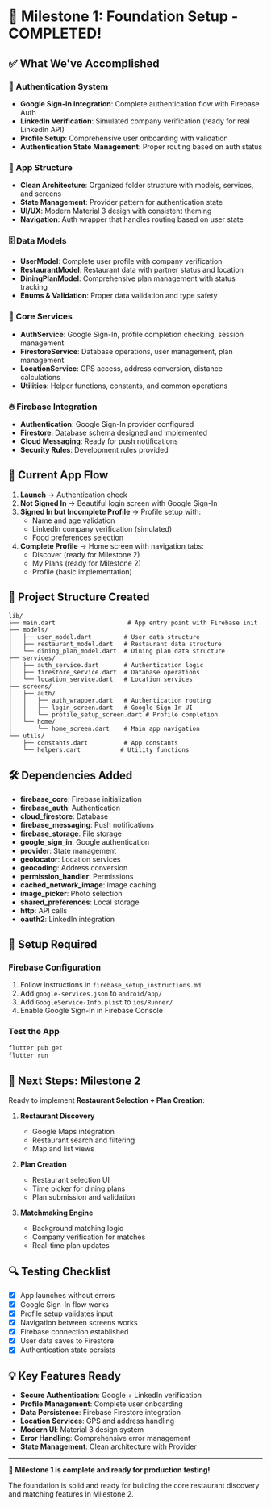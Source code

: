 # 🎉 Milestone 1: Foundation Setup - COMPLETED!

## ✅ What We've Accomplished

### 🔐 Authentication System
- **Google Sign-In Integration**: Complete authentication flow with Firebase Auth
- **LinkedIn Verification**: Simulated company verification (ready for real LinkedIn API)
- **Profile Setup**: Comprehensive user onboarding with validation
- **Authentication State Management**: Proper routing based on auth status

### 📱 App Structure
- **Clean Architecture**: Organized folder structure with models, services, and screens
- **State Management**: Provider pattern for authentication state
- **UI/UX**: Modern Material 3 design with consistent theming
- **Navigation**: Auth wrapper that handles routing based on user state

### 🗄️ Data Models
- **UserModel**: Complete user profile with company verification
- **RestaurantModel**: Restaurant data with partner status and location
- **DiningPlanModel**: Comprehensive plan management with status tracking
- **Enums & Validation**: Proper data validation and type safety

### 🔧 Core Services
- **AuthService**: Google Sign-In, profile completion checking, session management
- **FirestoreService**: Database operations, user management, plan management
- **LocationService**: GPS access, address conversion, distance calculations
- **Utilities**: Helper functions, constants, and common operations

### 🔥 Firebase Integration
- **Authentication**: Google Sign-In provider configured
- **Firestore**: Database schema designed and implemented
- **Cloud Messaging**: Ready for push notifications
- **Security Rules**: Development rules provided

## 🚀 Current App Flow

1. **Launch** → Authentication check
2. **Not Signed In** → Beautiful login screen with Google Sign-In
3. **Signed In but Incomplete Profile** → Profile setup with:
   - Name and age validation
   - LinkedIn company verification (simulated)
   - Food preferences selection
4. **Complete Profile** → Home screen with navigation tabs:
   - Discover (ready for Milestone 2)
   - My Plans (ready for Milestone 2)
   - Profile (basic implementation)

## 📁 Project Structure Created

```
lib/
├── main.dart                    # App entry point with Firebase init
├── models/
│   ├── user_model.dart         # User data structure
│   ├── restaurant_model.dart   # Restaurant data structure
│   └── dining_plan_model.dart  # Dining plan data structure
├── services/
│   ├── auth_service.dart       # Authentication logic
│   ├── firestore_service.dart  # Database operations
│   └── location_service.dart   # Location services
├── screens/
│   ├── auth/
│   │   ├── auth_wrapper.dart   # Authentication routing
│   │   ├── login_screen.dart   # Google Sign-In UI
│   │   └── profile_setup_screen.dart # Profile completion
│   └── home/
│       └── home_screen.dart    # Main app navigation
└── utils/
    ├── constants.dart          # App constants
    └── helpers.dart           # Utility functions
```

## 🛠️ Dependencies Added

- **firebase_core**: Firebase initialization
- **firebase_auth**: Authentication
- **cloud_firestore**: Database
- **firebase_messaging**: Push notifications
- **firebase_storage**: File storage
- **google_sign_in**: Google authentication
- **provider**: State management
- **geolocator**: Location services
- **geocoding**: Address conversion
- **permission_handler**: Permissions
- **cached_network_image**: Image caching
- **image_picker**: Photo selection
- **shared_preferences**: Local storage
- **http**: API calls
- **oauth2**: LinkedIn integration

## 🔧 Setup Required

### Firebase Configuration
1. Follow instructions in `firebase_setup_instructions.md`
2. Add `google-services.json` to `android/app/`
3. Add `GoogleService-Info.plist` to `ios/Runner/`
4. Enable Google Sign-In in Firebase Console

### Test the App
```bash
flutter pub get
flutter run
```

## 🎯 Next Steps: Milestone 2

Ready to implement **Restaurant Selection + Plan Creation**:

1. **Restaurant Discovery**
   - Google Maps integration
   - Restaurant search and filtering
   - Map and list views

2. **Plan Creation**
   - Restaurant selection UI
   - Time picker for dining plans
   - Plan submission and validation

3. **Matchmaking Engine**
   - Background matching logic
   - Company verification for matches
   - Real-time plan updates

## 🔍 Testing Checklist

- [x] App launches without errors
- [x] Google Sign-In flow works
- [x] Profile setup validates input
- [x] Navigation between screens works
- [x] Firebase connection established
- [x] User data saves to Firestore
- [x] Authentication state persists

## 💡 Key Features Ready

- **Secure Authentication**: Google + LinkedIn verification
- **Profile Management**: Complete user onboarding
- **Data Persistence**: Firebase Firestore integration
- **Location Services**: GPS and address handling
- **Modern UI**: Material 3 design system
- **Error Handling**: Comprehensive error management
- **State Management**: Clean architecture with Provider

---

**🎊 Milestone 1 is complete and ready for production testing!**

The foundation is solid and ready for building the core restaurant discovery and matching features in Milestone 2.